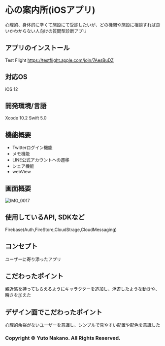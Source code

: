 # 心の案内所(iOSアプリ)

心理的、身体的に辛くて施設にて受診したいが、どの機関や施設に相談すれば良いかわからない人向けの質問型診断アプリ

## アプリのインストール
Test Flight
https://testflight.apple.com/join/7AesBuDZ

## 対応OS
iOS 12

## 開発環境/言語
Xcode 10.2
Swift 5.0

## 機能概要

- Twitterログイン機能
- メモ機能
- LINE公式アカウントへの遷移
- シェア機能
-  webView

## 画面概要

![IMG_0017](https://user-images.githubusercontent.com/43102308/62191578-b393cc80-b3ae-11e9-9718-61e39addb30e.JPG)





## 使用しているAPI, SDKなど
Firebase(Auth,FireStore,CloudStrage,CloudMessaging)

## コンセプト
ユーザーに寄り添ったアプリ

## こだわったポイント
親近感を持ってもらえるようにキャラクターを追加し、浮遊したような動きや、瞬きを加えた


## デザイン面でこだわったポイント

心理的余裕がないユーザーを意識し、シンプルで見やすい配置や配色を意識した




### Copyright © Yuto Nakano. All Rights Reserved.
